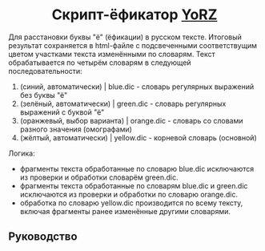 <h1 align="center">Скрипт-ёфикатор <a href="https://github.com/zapeko/YoRZ">YoRZ</a></h1>

Для расстановки буквы "ё" (ёфикации) в русском тексте. Итоговый результат сохраняется в html-файле с подсвеченными соответствущим цветом участками текста изменёнными по словарям. Текст обрабатывается по четырём словарям в следующей последовательности:

1. (синий, автоматически) | blue.dic - словарь регулярных выражений без буквы "ё"
2. (зелёный, автоматически) | green.dic - словарь регулярных выражений с буквой "ё"
3. (оранжевый, выбор варианта) | orange.dic - словарь со словами разного значения (омографами)
4. (жёлтый, автоматически) | yellow.dic - корневой словарь (основной)

Логика:
- фрагменты текста обработанные по словарю blue.dic исключаются из проверки и обработки словарём green.dic.
- фрагменты текста обработанные по словарям blue.dic и green.dic исключаются из проверки и обработки по словарю orange.dic.
- обработка по словарю yellow.dic производится по всему тексту, включая фрагменты ранее изменённые другими словарями.

<h2>Руководство</h2>
